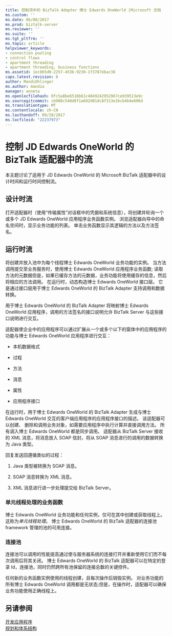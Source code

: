 ```yaml
---
title: 控制流中的 BizTalk Adapter 博士 Edwards OneWorld |Microsoft 文档
ms.custom: ''
ms.date: 06/08/2017
ms.prod: biztalk-server
ms.reviewer: ''
ms.suite: ''
ms.tgt_pltfrm: ''
ms.topic: article
helpviewer_keywords:
- connection pooling
- control flows
- apartment threading
- apartment threading, business functions
ms.assetid: 1ec865d0-2257-453b-9230-1f3787ebac38
caps.latest.revision: 8
author: MandiOhlinger
ms.author: mandia
manager: anneta
ms.openlocfilehash: 0fc5a8be6516b61c4049242952967ce939513e9c
ms.sourcegitcommit: cb908c540d8f1a692d01dc8f313e16cb4b4e696d
ms.translationtype: MT
ms.contentlocale: zh-CN
ms.lasthandoff: 09/20/2017
ms.locfileid: "22237973"
---
```

# <a name="control-flow-in-biztalk-adapter-for-jd-edwards-oneworld"></a>控制 JD Edwards OneWorld 的 BizTalk 适配器中的流
本主题讨论了适用于 JD Edwards OneWorld 的 Microsoft BizTalk 适配器中的设计时间和运行时间控制流。  
  
## <a name="design-time-flow"></a>设计时流  
 打开适配器时（使用“传输属性”对话框中的凭据和系统信息），将创建并轮询一个或多个 JD Edwards OneWorld 应用程序业务函数实例。 浏览适配器向导中的命名空间时，显示业务功能的列表。 单击业务函数显示其逻辑的方法以及方法签名。  
  
## <a name="run-time-flow"></a>运行时流  
 将创建并放入池中为每个线程博士 Edwards OneWorld 业务功能的实例。 当方法调用提交至业务服务时，使用博士 Edwards OneWorld 应用程序业务函数; 读取方法的元数据但是，如果已缓存方法的元数据，业务功能将使用缓存的信息，然后将相应的方法调用。 在运行时，动态构造博士 Edwards OneWorld 接口层。 它是通过接口层用于博士 Edwards OneWorld 的 BizTalk Adapter 支持调用和数据转换。  
  
 用于博士 Edwards OneWorld 的 BizTalk Adapter 将映射博士 Edwards OneWorld 应用程序，调用的方法签名的接口说明允许 BizTalk Server 与这些接口说明进行交互。  
  
 适配器使企业中的应用程序可以通过扩展从一个或多个以下的窗体中的应用程序的功能与博士 Edwards OneWorld 应用程序进行交互：  
  
-   本机数据格式  
  
-   过程  
  
-   方法  
  
-   消息  
  
-   属性  
  
-   应用程序接口  
  
 在运行时，用于博士 Edwards OneWorld 的 BizTalk Adapter 生成与博士 Edwards OneWorld 交互的客户端应用程序的应用程序接口的描述。 该适配器可以创建、 删除和调用业务对象，如需要应用程序中执行计算并直接调用方法。 所有调入博士 Edwards OneWorld 都是同步调用。 适配器从 BizTalk Server 接收的 XML 消息，将消息放入 SOAP 信封，将从 SOAP 消息进行的调用的数据转换为 Java 类型。  
  
 回复发送回遵循类似的过程：  
  
1.  Java 类型被转换为 SOAP 消息。  
  
2.  SOAP 消息转换为 XML 消息。  
  
3.  XML 消息进行进一步处理提交给 BizTalk Server。  
  
### <a name="apartment-threading-of-business-functions"></a>单元线程处理的业务函数  
 博士 Edwards OneWorld 业务功能和任何实例，仅可在其中创建或获取线程上。 这称为*单元线程处理*。 博士 Edwards OneWorld 的 BizTalk 适配器的连接池 framework 管理的池的可用连接。  
  
### <a name="connection-pooling"></a>连接池  
 连接池可以调用的性能提高通过使与服务器系统的连接打开并重新使用它们而不每次调用后将其关闭。 博士 Edwards OneWorld 的 BizTalk 适配器可以在特定的登录 Id，连接池，同时仍然跨所有池保留的连接总数的关键控件。  
  
 任何新的业务函数实例使用的线程创建，且每次操作后销毁实例。 对业务功能的所有博士 Edwards OneWorld 调用都是无状态;但是，在操作时，适配器可以确保业务功能使用正确线程上。  
  
## <a name="see-also"></a>另请参阅  
 [开发应用程序](../core/developing-applications3.md)   
 [规划和体系结构](../core/planning-and-architecture17.md)